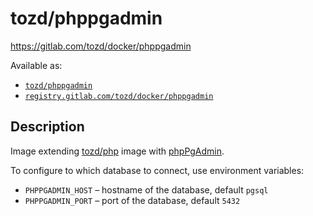 # tozd/phppgadmin

<https://gitlab.com/tozd/docker/phppgadmin>

Available as:

* [`tozd/phppgadmin`](https://hub.docker.com/r/tozd/phppgadmin)
* [`registry.gitlab.com/tozd/docker/phppgadmin`](https://gitlab.com/tozd/docker/phppgadmin/container_registry)

## Description

Image extending [tozd/php](https://gitlab.com/tozd/docker/php) image with [phpPgAdmin](https://github.com/phppgadmin/phppgadmin).

To configure to which database to connect, use environment variables:

* `PHPPGADMIN_HOST` – hostname of the database, default `pgsql`
* `PHPPGADMIN_PORT` – port of the database, default `5432`

